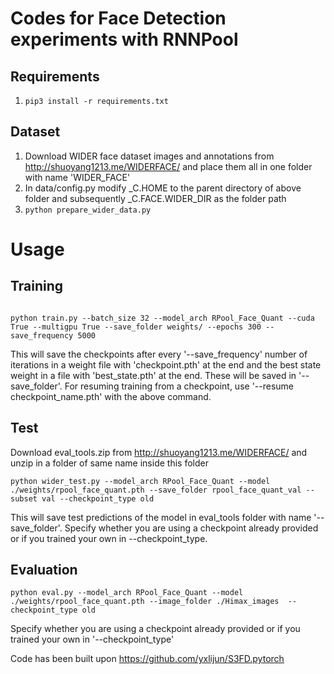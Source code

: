 # Codes for Face Detection experiments with RNNPool
## Requirements
1. ``` pip3 install -r requirements.txt ```

## Dataset
1. Download WIDER face dataset images and annotations from http://shuoyang1213.me/WIDERFACE/ and place them all in one folder with name 'WIDER_FACE'
2. In data/config.py modify _C.HOME to the parent directory of above folder and subsequently _C.FACE.WIDER_DIR as the folder path 
3. ``` python prepare_wider_data.py ```



# Usage
## Training

```shell

python train.py --batch_size 32 --model_arch RPool_Face_Quant --cuda True --multigpu True --save_folder weights/ --epochs 300 --save_frequency 5000 

```
This will save the checkpoints after every '--save_frequency' number of iterations in a weight file with 'checkpoint.pth' at the end and the best state weight in a file with 'best_state.pth' at the end. These will be saved in '--save_folder'. For resuming training from a checkpoint, use '--resume checkpoint_name.pth' with the above command.


## Test
Download eval_tools.zip from http://shuoyang1213.me/WIDERFACE/ and unzip in a folder of same name inside this folder

```shell
python wider_test.py --model_arch RPool_Face_Quant --model ./weights/rpool_face_quant.pth --save_folder rpool_face_quant_val --subset val --checkpoint_type old
```
This will save test predictions of the model in eval_tools folder with name '--save_folder'. Specify whether you are using a checkpoint already provided or if you trained your own in --checkpoint_type.

## Evaluation

```shell
python eval.py --model_arch RPool_Face_Quant --model ./weights/rpool_face_quant.pth --image_folder ./Himax_images  --checkpoint_type old
```
Specify whether you are using a checkpoint already provided or if you trained your own in '--checkpoint_type'


Code has been built upon https://github.com/yxlijun/S3FD.pytorch
